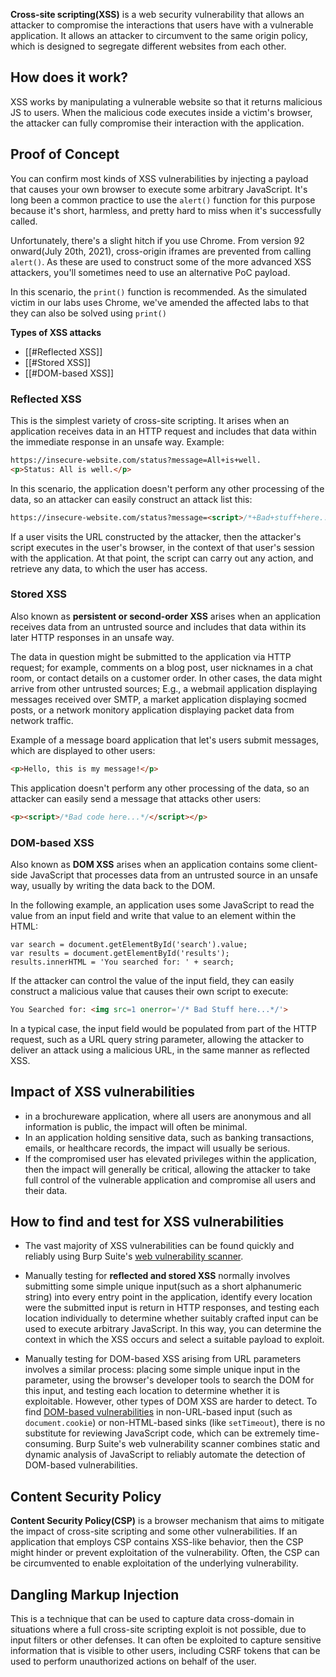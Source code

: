**Cross-site scripting(XSS)** is a web security vulnerability that allows an attacker to compromise the interactions that users have with a vulnerable application. It allows an attacker to circumvent to the same origin policy, which is designed to segregate different websites from each other. 

## How does it work?
XSS works by manipulating a vulnerable website so that it returns malicious JS to users. When the malicious code executes inside a victim's browser, the attacker can fully compromise their interaction with the application.

## Proof of Concept
You can confirm most kinds of XSS vulnerabilities by injecting a payload that causes your own browser to execute some arbitrary JavaScript. It's long been a common practice to use the `alert()` function for this purpose because it's short, harmless, and pretty hard to miss when it's successfully called. 

Unfortunately, there's a slight hitch if you use Chrome. From version 92 onward(July 20th, 2021), cross-origin iframes are prevented from calling `alert()`. As these are used to construct some of the more advanced XSS attackers, you'll sometimes need to use an alternative PoC payload.

In this scenario, the `print()` function is recommended. As the simulated victim in our labs uses Chrome, we've amended the affected labs to that they can also be solved using `print()`


**Types of XSS attacks**
- [[#Reflected XSS]]
- [[#Stored XSS]]
- [[#DOM-based XSS]]

### Reflected XSS
This is the simplest variety of cross-site scripting. It arises when an application receives data in an HTTP request and includes that data within the immediate response in an unsafe way. Example: 
```html
https://insecure-website.com/status?message=All+is+well. 
<p>Status: All is well.</p>
```

In this scenario, the application doesn't perform any other processing of the data, so an attacker can easily construct an attack list this:
```html
https://insecure-website.com/status?message=<script>/*+Bad+stuff+here...+*/</script> <p>Status: <script>/* Bad stuff here... */</script></p>
```
If a user visits the URL constructed by the attacker, then the attacker's script executes in the user's browser, in the context of that user's session with the application. At that point, the script can carry out any action, and retrieve any data, to which the user has access. 
### Stored XSS
Also known as **persistent or second-order XSS** arises when an application receives data from an untrusted source and includes that data within its later HTTP responses in an unsafe way. 

The data in question might be submitted to the application via HTTP request; for example, comments on a blog post, user nicknames in a chat room, or contact details on a customer order.  In other cases, the data might arrive from other untrusted sources; E.g., a webmail application displaying messages received over SMTP, a market application displaying socmed posts, or a network monitory application displaying packet data from network traffic. 

Example of a message board application that let's users submit messages, which are displayed to other users:
```html
<p>Hello, this is my message!</p>
```
This application doesn't perform any other processing of the data, so an attacker can easily send a message that attacks other users: 
```html
<p><script>/*Bad code here...*/</script></p>
```
### DOM-based XSS
Also known as **DOM XSS** arises when an application contains some client-side JavaScript that processes data from an untrusted source in an unsafe way, usually by writing the data back to the DOM. 

In the following example, an application uses some JavaScript to read the value from an input field and write that value to an element within the HTML:
```JS
var search = document.getElementById('search').value; 
var results = document.getElementById('results'); 
results.innerHTML = 'You searched for: ' + search;
```

If the attacker can control the value of the input field, they can easily construct a malicious value that causes their own script to execute:
```html
You Searched for: <img src=1 onerror='/* Bad Stuff here...*/'>
```

In a typical case, the input field would be populated from part of the HTTP request, such as a URL query string parameter, allowing the attacker to deliver an attack using a malicious URL, in the same manner as reflected XSS.


## Impact of XSS vulnerabilities
- in a brochureware application, where all users are anonymous and all information is public, the impact will often be minimal. 
- In an application holding sensitive data, such as banking transactions, emails, or healthcare records, the impact will usually be serious. 
- If the compromised user has elevated privileges within the application, then the impact will generally be critical, allowing the attacker to take full control of the vulnerable application and compromise all users and their data.


## How to find and test for XSS vulnerabilities 
- The vast majority of XSS vulnerabilities can be found quickly and reliably using Burp Suite's [web vulnerability scanner](https://portswigger.net/burp/vulnerability-scanner).
  
- Manually testing for **reflected and stored XSS** normally involves submitting some simple unique input(such as a short alphanumeric string) into every entry point in the application, identify every location were the submitted input is return in HTTP responses, and testing each location individually to determine whether suitably crafted input can be used to execute arbitrary JavaScript. In this way, you can determine the context in which the XSS occurs and select a suitable payload to exploit.
  
- Manually testing for DOM-based XSS arising from URL parameters involves a similar process: placing some simple unique input in the parameter, using the browser's developer tools to search the DOM for this input, and testing each location to determine whether it is exploitable. However, other types of DOM XSS are harder to detect. To find [DOM-based vulnerabilities](https://portswigger.net/web-security/dom-based) in non-URL-based input (such as `document.cookie`) or non-HTML-based sinks (like `setTimeout`), there is no substitute for reviewing JavaScript code, which can be extremely time-consuming. Burp Suite's web vulnerability scanner combines static and dynamic analysis of JavaScript to reliably automate the detection of DOM-based vulnerabilities.

## Content Security Policy
**Content Security Policy(CSP)** is a browser mechanism that aims to mitigate the impact of cross-site scripting and some other vulnerabilities. If an application that employs CSP contains XSS-like behavior, then the CSP might hinder or prevent exploitation of the vulnerability. Often, the CSP can be circumvented to enable exploitation of the underlying vulnerability. 


## Dangling Markup Injection
This is a technique that can be used to capture data cross-domain in situations where a  full cross-site scripting exploit is not possible, due to input filters or other defenses. It can often be exploited to capture sensitive information that is visible to other users, including CSRF tokens that can be used to perform unauthorized actions on behalf of the user. 